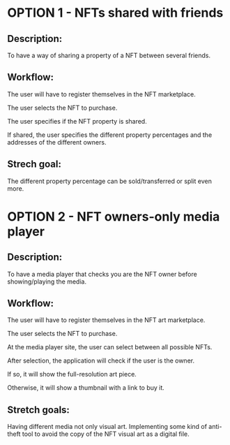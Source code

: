 # OPTION 1 - NFTs shared with friends

## Description:

To have a way of sharing a property of a NFT between several friends.

## Workflow:

The user will have to register themselves in the NFT marketplace.

The user selects the NFT to purchase.

The user specifies if the NFT property is shared.

If shared, the user specifies the different property percentages and the addresses of the different owners.

## Strech goal:

The different property percentage can be sold/transferred or split even more.

# OPTION 2 - NFT owners-only media player

## Description:

To have a media player that checks you are the NFT owner before showing/playing the media.

## Workflow:

The user will have to register themselves in the NFT art marketplace.

The user selects the NFT to purchase.

At the media player site, the user can select between all possible NFTs.

After selection, the application will check if the user is the owner.

If so, it will show the full-resolution art piece.

Otherwise, it will show a thumbnail with a link to buy it.

## Stretch goals:

Having different media not only visual art.
Implementing some kind of anti-theft tool to avoid the copy of the NFT visual art as a digital file.


